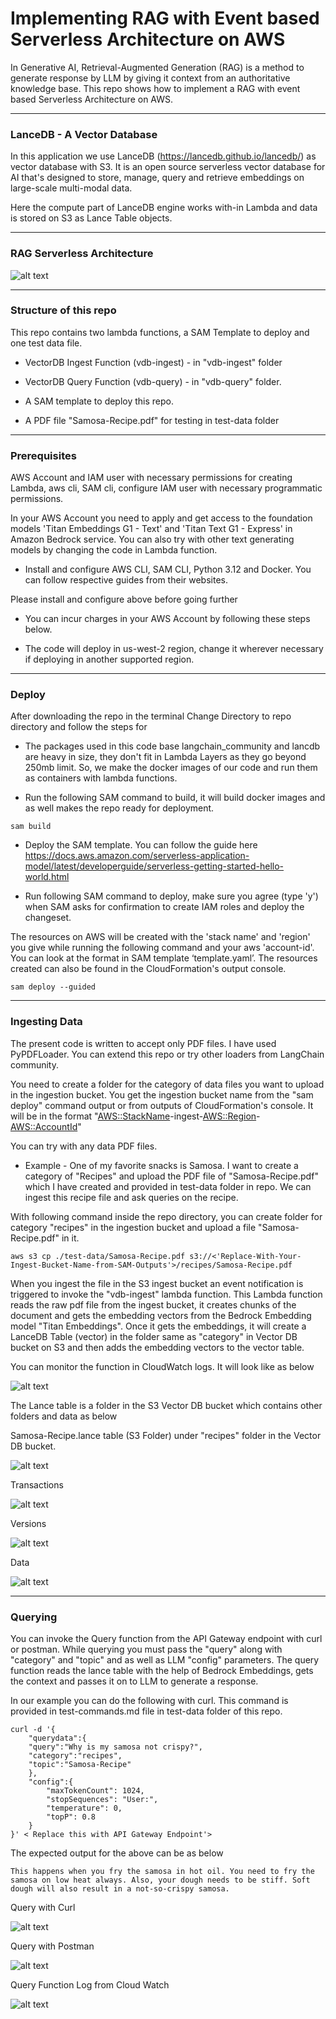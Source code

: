 # Implementing RAG with Event based Serverless Architecture on AWS 

In Generative AI, Retrieval-Augmented Generation (RAG) is a method to generate response by LLM by giving it context from an authoritative knowledge base. This repo shows how to implement a RAG with event based Serverless Architecture on AWS. 

___ 

### LanceDB - A Vector Database 

In this application we use LanceDB (https://lancedb.github.io/lancedb/) as vector database with S3. It is an open source serverless vector database for AI that's designed to store, manage, query and retrieve embeddings on large-scale multi-modal data. 

Here the compute part of LanceDB engine works with-in Lambda and data is stored on S3 as Lance Table objects. 
___ 

### RAG Serverless Architecture 

![alt text](https://github.com/getramki/serverless-rag/blob/main/images/Implementing-RAG.png?raw=true) 

___ 

### Structure of this repo 

This repo contains two lambda functions, a SAM Template to deploy and one test data file.

* VectorDB Ingest Function (vdb-ingest) - in "vdb-ingest" folder 

* VectorDB Query Function (vdb-query) - in "vdb-query" folder. 

* A SAM template to deploy this repo. 

* A PDF file "Samosa-Recipe.pdf" for testing in test-data folder 

___ 

### Prerequisites 

AWS Account and IAM user with necessary permissions for creating Lambda, aws cli, SAM cli, configure IAM user with necessary programmatic permissions. 

In your AWS Account you need to apply and get access to the foundation models 'Titan Embeddings G1 - Text' and 'Titan Text G1 - Express' in Amazon Bedrock service. You can also try with other text generating models by changing the code in Lambda function. 

* Install and configure AWS CLI, SAM CLI, Python 3.12 and Docker. You can follow respective guides from their websites. 

Please install and configure above before going further 

* You can incur charges in your AWS Account by following these steps below. 

* The code will deploy in us-west-2 region, change it wherever necessary if deploying in another supported region. 

___ 

### Deploy 

After downloading the repo in the terminal Change Directory to repo directory and follow the steps for 

* The packages used in this code base langchain_community and lancdb are heavy in size, they don't fit in Lambda Layers as they go beyond 250mb limit. So, we make the docker images of our code and run them as containers with lambda functions. 

* Run the following SAM command to build, it will build docker images and as well makes the repo ready for deployment. 

<pre><code>sam build</pre></code> 

* Deploy the SAM template. You can follow the guide here https://docs.aws.amazon.com/serverless-application-model/latest/developerguide/serverless-getting-started-hello-world.html 

* Run following SAM command to deploy, make sure you agree (type 'y') when SAM asks for confirmation to create IAM roles and deploy the changeset. 

The resources on AWS will be created with the 'stack name' and 'region' you give while running the following command and your aws 'account-id'. You can look at the format in SAM template ‘template.yaml’. The resources created can also be found in the CloudFormation's output console. 

<pre><code>sam deploy --guided</pre></code> 

___ 

### Ingesting Data 

The present code is written to accept only PDF files. I have used PyPDFLoader. You can extend this repo or try other loaders from LangChain community. 

You need to create a folder for the category of data files you want to upload in the ingestion bucket. You get the ingestion bucket name from the "sam deploy" command output or from outputs of CloudFormation's console. It will be in the format "<AWS::StackName>-ingest-<AWS::Region>-<AWS::AccountId>" 

You can try with any data PDF files. 

* Example - One of my favorite snacks is Samosa. I want to create a category of "Recipes" and upload the PDF file of "Samosa-Recipe.pdf" which I have created and provided in test-data folder in repo. We can ingest this recipe file and ask queries on the recipe. 

With following command inside the repo directory, you can create folder for category "recipes" in the ingestion bucket and upload a file "Samosa-Recipe.pdf" in it. 

<pre><code>aws s3 cp ./test-data/Samosa-Recipe.pdf s3://<'Replace-With-Your-Ingest-Bucket-Name-from-SAM-Outputs'>/recipes/Samosa-Recipe.pdf</pre></code> 

When you ingest the file in the S3 ingest bucket an event notification is triggered to invoke the "vdb-ingest" lambda function. This Lambda function reads the raw pdf file from the ingest bucket, it creates chunks of the document and gets the embedding vectors from the Bedrock Embedding model "Titan Embeddings". Once it gets the embeddings, it will create a LanceDB Table (vector) in the folder same as "category" in Vector DB bucket on S3 and then adds the embedding vectors to the vector table. 

You can monitor the function in CloudWatch logs. It will look like as below 

![alt text](https://github.com/getramki/serverless-rag/blob/main/images/Ingest-Fun-Log.png?raw=true) 


The Lance table is a folder in the S3 Vector DB bucket which contains other folders and data as below 

Samosa-Recipe.lance table (S3 Folder) under "recipes" folder in the Vector DB bucket. 

![alt text](https://github.com/getramki/serverless-rag/blob/main/images/LanceTable-on-S3.png?raw=true) 


Transactions 

![alt text](https://github.com/getramki/serverless-rag/blob/main/images/LanceTable-Transactions.png?raw=true) 


Versions 

![alt text](https://github.com/getramki/serverless-rag/blob/main/images/LanceTable-Versions.png?raw=true) 


Data 

![alt text](https://github.com/getramki/serverless-rag/blob/main/images/LanceTable-Data.png?raw=true) 

___ 

### Querying 

You can invoke the Query function from the API Gateway endpoint with curl or postman. While querying you must pass the "query" along with "category" and "topic" and as well as LLM "config" parameters. The query function reads the lance table with the help of Bedrock Embeddings, gets the context and passes it on to LLM to generate a response. 

In our example you can do the following with curl. This command is provided in test-commands.md file in test-data folder of this repo. 

``` 
curl -d '{  
    "querydata":{ 
    "query":"Why is my samosa not crispy?", 
    "category":"recipes", 
    "topic":"Samosa-Recipe" 
    }, 
    "config":{ 
        "maxTokenCount": 1024, 
        "stopSequences": "User:", 
        "temperature": 0, 
        "topP": 0.8 
    } 
}' < Replace this with API Gateway Endpoint'> 

``` 

The expected output for the above can be as below 

``` 
This happens when you fry the samosa in hot oil. You need to fry the samosa on low heat always. Also, your dough needs to be stiff. Soft dough will also result in a not-so-crispy samosa. 

``` 

Query with Curl 

![alt text](https://github.com/getramki/serverless-rag/blob/main/images/RAG-Query-curl.png?raw=true) 


Query with Postman 

![alt text](https://github.com/getramki/serverless-rag/blob/main/images/RAG-Query-curl.png?raw=true) 

 
Query Function Log from Cloud Watch 

![alt text](https://github.com/getramki/serverless-rag/blob/main/images/Query-Fun-log.png?raw=true) 